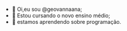 - 👋 Oi,eu sou @geovannaana;
- 🌱 Estou cursando o novo ensino médio;
- 💞️ estamos aprendendo sobre programação.
